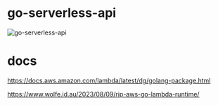 # go-serverless-api



![go-serverless-api](https://github.com/user-attachments/assets/05f5f228-eec6-4480-99cc-03216c045100)

# docs 

https://docs.aws.amazon.com/lambda/latest/dg/golang-package.html

https://www.wolfe.id.au/2023/08/09/rip-aws-go-lambda-runtime/
